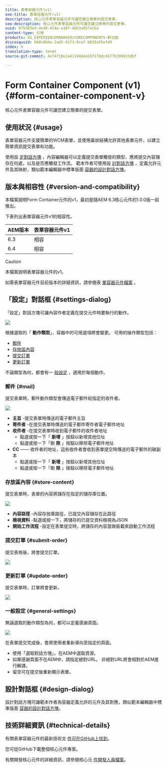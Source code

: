 ```yaml
---
title: 表單容器元件(v1)
seo-title: 表單容器元件(v1)
description: 核心元件表單容器元件可讓您建立簡單的提交表單。
seo-description: 核心元件表單容器元件可讓您建立簡單的提交表單。
uuid: 075d83ed-de40-414e-a18f-46b3a857acba
content-type: 引用
products: SG_EXPERIENCEMANAGER/CORECOMPONENTS-新功能
discoiquuid: 800c064e-2ad5-41f3-9cef-b025a55efd9
index: n
translation-type: tm+mt
source-git-commit: 4e74f10e2a4119484a597178dc4577b399833dbf

---
```



# Form Container Component (v1){#form-container-component-v}

核心元件表單容器元件可讓您建立簡單的提交表單。

## 使用狀況 {#usage}

表單容器元件支援簡單的WCM表單，並使用巢狀結構允許其他表單元件，以建立簡單資訊提交表單和功能。

使用設 [定對話方塊](form-container-v1.md#main-pars_title) ，內容編輯器可以定義提交表單觸發的類型、應將提交內容儲存在何處，以及是否應觸發工作流。 範本作者可使用設 [計對話方塊](form-container-v1.md#main-pars_title_1995166862) ，定義允許元件及其映射，類似範本編輯器中標準版面 [容器的設計對話方塊](https://helpx.adobe.com/experience-manager/6-4/sites/authoring/using/templates.html#main-pars_title_1754153843)。

## 版本與相容性 {#version-and-compatibility}

本檔案說明Form Container元件的v1，最初是隨AEM 6.3核心元件的1.0.0版一起推出。

下表列出表單容器元件v1的相容性。

| AEM版本 | 表單容器元件v1 |
|--- |--- |
| 6.3 | 相容 |
| 6.4 | 相容 |

>[!CAUTION]
>
>本檔案說明表單容器元件的v1。
>
>如需表單容器元件目前版本的詳細資訊，請參閱表 [單容器元件檔案](form-container.md) 。

## 「設定」對話框 {#settings-dialog}

「設定」對話方塊可讓內容作者定義在提交元件時要執行的動作。

![](assets/chlimage_1.png)

根據選取的「 **動作類型**」，容器中的可用選項將會變更。 可用的操作類型包括：

* [郵件](form-container-v1.md#main-pars_title_966511656)
* [存放區內容](form-container-v1.md#main-pars_title_2065985840)
* [提交訂單](form-container-v1.md#main-pars_title_686874527)
* [更新訂單](form-container-v1.md#main-pars_title_410109286)

不論類型為何，都會有一 [般設定](form-container-v1.md#main-pars_title_375403046) ，適用於每個動作。

### 郵件 {#mail}

提交表單時，郵件動作類型會傳送電子郵件給指定的收件者。

![](assets/chlimage_1-1.png)

* **主旨** -提交表單時傳送的電子郵件主旨
* **寄件者** -在提交表單時傳送的電子郵件寄件者電子郵件地址
* **收件者** -在提交表單時收到電子郵件的收件者地址
   * 點選或按一下「 **新增** 」按鈕以新增其他位址
   * 點選或按一下「刪 **除** 」按鈕以移除電子郵件地址
* **CC** —— 收件者的地址，這些收件者會收到表單提交時傳送的電子郵件的碳副本
   * 點選或按一下「 **新增** 」按鈕以新增其他位址
   * 點選或按一下「刪 **除** 」按鈕以移除電子郵件地址

### 存放區內容 {#store-content}

提交表單時，表單的內容將儲存在指定的儲存庫位置。

![](assets/chlimage_1-2.png)

* **內容路徑** -內容存放庫路徑，已提交內容儲存在此路徑
* **檢視資料** -點選或按一下，將儲存的已提交資料檢視為JSON
* **開始工作流程** -設定在表單提交時，將儲存的內容當做裝載來啟動工作流程

### 提交訂單 {#submit-order}

提交表格後，將會提交訂單。

![](assets/chlimage_1-3.png)

### 更新訂單 {#update-order}

提交表單時，訂單將會更新。

![](assets/chlimage_1-4.png)

### 一般設定 {#general-settings}

無論選取的動作類型為何，都可以定義感謝頁面。

![](assets/chlimage_1-5.png)

在表單提交完成後，會將使用者重新導向至指定的頁面。

* 使用「選取對話方塊」，在AEM中選取資源。
* 如果感謝頁面不在AEM中，請指定絕對URL。 非絕對URL將會相對於AEM進行解譯。
* 留空可在提交後重新顯示表單。

## 設計對話框 {#design-dialog}

設計對話方塊可讓範本作者為容器定義允許的元件及其對應，類似範本編輯器中標準版面 [容器的設計對話方塊](https://helpx.adobe.com/experience-manager/6-4/sites/authoring/using/templates.html#main-pars_title_1754153843)。

## 技術詳細資訊 {#technical-details}

有關表單容器元件的最新技術文 [件可在GitHub上找到](https://github.com/adobe/aem-core-wcm-components/tree/master/content/src/content/jcr_root/apps/core/wcm/components/form/container/v1/container)。

您可從GitHub下載整個核心元件專案。

有關開發核心元件的詳細資訊，請參閱核心元 [件開發人員檔案](developing.md)。
